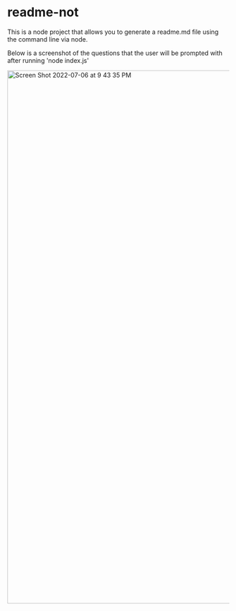 # readme-not
This is a node project that allows you to generate a readme.md file using the command line via node.

Below is a screenshot of the questions that the user will be prompted with after running 'node index.js'

<img width="1209" alt="Screen Shot 2022-07-06 at 9 43 35 PM" src="https://user-images.githubusercontent.com/101281767/177672318-968b75ad-960e-4a7e-ae86-e5e23394f2d4.png">
